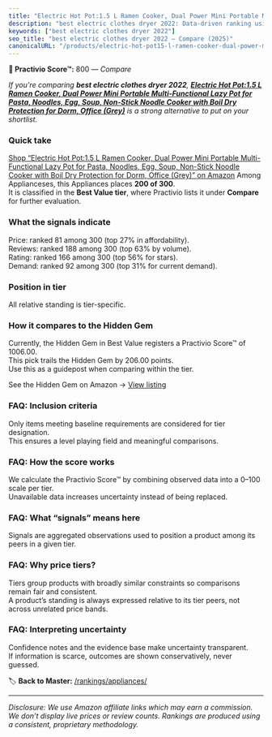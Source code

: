 ```yaml
---
title: "Electric Hot Pot:1.5 L Ramen Cooker, Dual Power Mini Portable Multi-Functional Lazy Pot for Pasta, Noodles, Egg, Soup, Non-Stick Noodle Cooker with Boil Dry Protection for Dorm, Office (Grey)"
description: "best electric clothes dryer 2022: Data-driven ranking using the Practivio Score™. Positioned by quality, value, demand, findability, momentum."
keywords: ["best electric clothes dryer 2022"]
seo_title: "best electric clothes dryer 2022 — Compare (2025)"
canonicalURL: "/products/electric-hot-pot15-l-ramen-cooker-dual-power-mini-portable-multi-functional-lazy-pot-for-pasta-noodles-egg-soup-non-stick-noodle-cooker-with-boil-dry-protection-for-dorm-office-grey-B0CWL8NFXQ/"
---
```


**🛒 Practivio Score™:** 800 — _Compare_


*If you're comparing **best electric clothes dryer 2022**, **[Electric Hot Pot:1.5 L Ramen Cooker, Dual Power Mini Portable Multi-Functional Lazy Pot for Pasta, Noodles, Egg, Soup, Non-Stick Noodle Cooker with Boil Dry Protection for Dorm, Office (Grey)](https://www.amazon.com/dp/B0CWL8NFXQ?tag=practivio-20)** is a strong alternative to put on your shortlist.*
### Quick take
[Shop “Electric Hot Pot:1.5 L Ramen Cooker, Dual Power Mini Portable Multi-Functional Lazy Pot for Pasta, Noodles, Egg, Soup, Non-Stick Noodle Cooker with Boil Dry Protection for Dorm, Office (Grey)” on Amazon](https://www.amazon.com/dp/B0CWL8NFXQ?tag=practivio-20)
Among Applianceses, this Appliances places **200 of 300**.  
It is classified in the **Best Value tier**, where Practivio lists it under **Compare** for further evaluation.

### What the signals indicate
Price: ranked 81 among 300 (top 27% in affordability).  
Reviews: ranked 188 among 300 (top 63% by volume).  
Rating: ranked 166 among 300 (top 56% for stars).  
Demand: ranked 92 among 300 (top 31% for current demand).

### Position in tier
All relative standing is tier-specific.

### How it compares to the Hidden Gem
Currently, the Hidden Gem in Best Value registers a Practivio Score™ of 1006.00.  
This pick trails the Hidden Gem by 206.00 points.  
Use this as a guidepost when comparing within the tier.  

See the Hidden Gem on Amazon → [View listing](https://www.amazon.com/dp/B0764HS4SL?tag=practivio-20)

### FAQ: Inclusion criteria
Only items meeting baseline requirements are considered for tier designation.  
This ensures a level playing field and meaningful comparisons.

### FAQ: How the score works
We calculate the Practivio Score™ by combining observed data into a 0–100 scale per tier.  
Unavailable data increases uncertainty instead of being replaced.

### FAQ: What “signals” means here
Signals are aggregated observations used to position a product among its peers in a given tier.

### FAQ: Why price tiers?
Tiers group products with broadly similar constraints so comparisons remain fair and consistent.  
A product’s standing is always expressed relative to its tier peers, not across unrelated price bands.

### FAQ: Interpreting uncertainty
Confidence notes and the evidence base make uncertainty transparent.  
If information is scarce, outcomes are shown conservatively, never guessed.

<!-- Missing template for Compare/CompareWithinPriceClass -->


🏷️ **Back to Master:** [/rankings/appliances/](/rankings/appliances/)

---
_Disclosure: We use Amazon affiliate links which may earn a commission. We don’t display live prices or review counts. Rankings are produced using a consistent, proprietary methodology._
